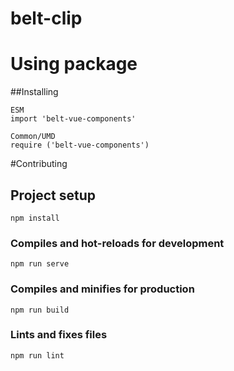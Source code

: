 # belt-clip
# Using package
##Installing
```
ESM
import 'belt-vue-components'

Common/UMD
require ('belt-vue-components')
```

#Contributing
## Project setup
```
npm install
```

### Compiles and hot-reloads for development
```
npm run serve
```

### Compiles and minifies for production
```
npm run build
```

### Lints and fixes files
```
npm run lint
```